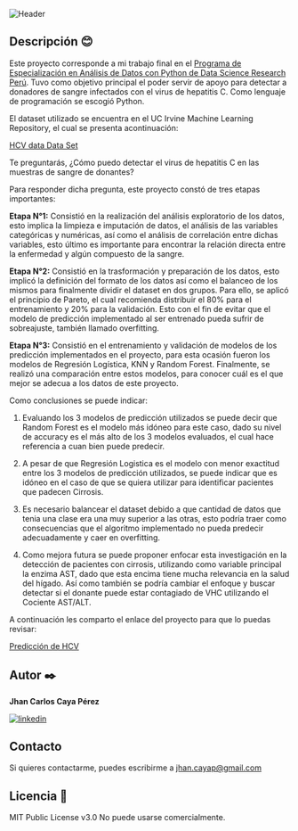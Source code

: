 ![Header](https://user-images.githubusercontent.com/70854575/230533809-f2cb6b9c-459e-4498-a637-6ff79f86f969.jpg "Header")

## Descripción 😊

Este proyecto corresponde a mi trabajo final en el [Programa de Especialización en Análisis de Datos con Python de Data Science Research Perú](https://drive.google.com/file/d/1DOwuVodwuh-Ec_fF-qsiCSzIvVybSMgY/view?usp=sharing). Tuvo como objetivo principal el poder servir de apoyo para detectar a donadores de sangre infectados con el virus de hepatitis C. Como lenguaje de programación se escogió Python. 

El dataset utilizado se encuentra en el UC Irvine Machine Learning Repository, el cual se presenta acontinuación: 

[HCV data Data Set](https://archive.ics.uci.edu/ml/datasets/HCV+data) 

Te preguntarás, ¿Cómo puedo detectar el virus de hepatitis C en las muestras de sangre de donantes?

Para responder dicha pregunta, este proyecto constó de tres etapas importantes:

**Etapa N°1:** Consistió en la realización del análisis exploratorio de los datos, esto implica la limpieza e imputación de datos, el análisis de las variables categóricas y numéricas, así como el análisis de correlación entre dichas variables, esto último es importante para encontrar la relación directa entre la enfermedad y algún compuesto de la sangre.

**Etapa N°2:** Consistió en la trasformación y preparación de los datos, esto implicó la definición del formato de los datos así como el balanceo de los mismos para finalmente dividir el dataset en dos grupos. Para ello, se aplicó el principio de Pareto, el cual recomienda distribuir el 80% para el entrenamiento y 20% para la validación. Esto con el fin de evitar que el modelo de predicción implementado al ser entrenado pueda sufrir de sobreajuste, también llamado overfitting.

**Etapa N°3:** Consistió en el entrenamiento y validación de modelos de los predicción implementados en el proyecto, para esta ocasión fueron los modelos de Regresión Logística, KNN y Random Forest. Finalmente, se realizó una comparación entre estos modelos, para conocer cuál es el que mejor se adecua a los datos de este proyecto.

Como conclusiones se puede indicar:

1. Evaluando los 3 modelos de predicción utilizados se puede decir que Random Forest es el modelo más idóneo para este caso, dado su nivel de accuracy es el más alto de los 3 modelos evaluados, el cual hace referencia a cuan bien puede predecir.

2. A pesar de que Regresión Logistica es el modelo con menor exactitud entre los 3 modelos de predicción utilizados, se puede indicar que es idóneo en el caso de que se quiera utilizar para identificar pacientes que padecen Cirrosis.

3. Es necesario balancear el dataset debido a que cantidad de datos que tenia una clase era una  muy superior a las otras, esto podría traer como consecuencias que el algoritmo implementado no pueda predecir adecuadamente y caer en overfitting. 

4. Como mejora futura se puede proponer enfocar esta investigación en la detección de pacientes con cirrosis, utilizando como variable principal la enzima AST, dado que esta encima tiene mucha relevancia en la salud del hígado. Así como también se podría cambiar el enfoque y buscar detectar si el donante puede estar contagiado de VHC utilizando el Cociente AST/ALT.

A continuación les comparto el enlace del proyecto para que lo puedas revisar: 

[Predicción de HCV](https://github.com/jhancp/Prediccion_de_HCV/blob/main/Prediccion_VHC.ipynb) 

## Autor ✒️
**Jhan Carlos Caya Pérez**

[![linkedin](https://img.shields.io/static/v1?label=&message=linkedin&color=0e76a8&logo=linkedin&logoColor=white&style=for-the-badge)](https://www.linkedin.com/in/jhancp/)

## Contacto
Si quieres contactarme, puedes escribirme a jhan.cayap@gmail.com 

## Licencia 📄
MIT Public License v3.0
No puede usarse comercialmente.
